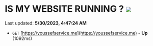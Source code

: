 # IS MY WEBSITE RUNNING ? [![](https://img.shields.io/static/v1?label=Sponsor&message=%E2%9D%A4&logo=GitHub&color=%23fe8e86)](https://github.com/sponsors/<username>)

Last updated: **5/30/2023, 4:47:24 AM**

- `GET` [https://youssefservice.me](https://youssefservice.me) - **Up** (1092ms)
